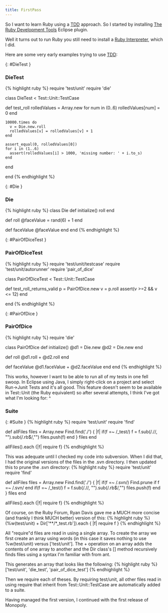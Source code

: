 ```yaml
---
title: FirstPass
---
```


So I want to learn Ruby using a [TDD](Test_Drive_Development) approach. So I
started by installing [The Ruby Development Tools](http://rubyeclipse.sourceforge.net/download.rdt.html) Eclipse plugin.

Well it turns out to run Ruby you still need to install a 
[Ruby Interpreter](http://rubyforge.org/frs/?group_id=167), which I did.

Here are some very early examples trying to use [TDD](Test_Drive_Development):

{: #DieTest }
### DieTest
{% highlight ruby %}
require 'test/unit'
require 'die'

class DieTest < Test::Unit::TestCase
  
  def test_roll
    rolledValues = Array.new
    for num in (0..6)
      rolledValues[num] = 0
    end
    
    10000.times do
      v = Die.new.roll
      rolledValues[v] = rolledValues[v] + 1
    end
    
    assert_equal(0, rolledValues[0])
    for i in (1..6)
      assert(rolledValues[i] > 1000, 'missing number: ' + i.to_s)
    end
  end
  
end
{% endhighlight %}

{: #Die }
### Die
{% highlight ruby %}
class Die
  def initialize()
    roll
  end
  
  def roll
    @faceValue = rand(6) + 1
  end 
  
  def faceValue
    @faceValue
  end
end
{% endhighlight %}

{: #PairOfDiceTest }
### PairOfDiceTest
{% highlight ruby %}
require 'test/unit/testcase'
require 'test/unit/autorunner'
require 'pair_of_dice'

class PairOfDiceTest < Test::Unit::TestCase
 
  def test_roll_returns_valid
    p = PairOfDice.new
    v = p.roll
    assert(v >=2 && v <= 12)
  end 
  
end
{% endhighlight %}

{: #PairOfDice }
### PairOfDice
{% highlight ruby %}
require 'die'

class PairOfDice
  def initialize()
    @d1 = Die.new
    @d2 = Die.new
  end  
  
  def roll
    @d1.roll + @d2.roll
  end
  
  def faceValue
    @d1.faceValue + @d2.faceValue
  end
end
{% endhighlight %}

This works, however I want to be able to run all of my tests in one fell swoop. In Eclipse using Java, I simply right-click on a project and select Run->Junit Tests and it's all good. This feature doesn't seem to be available in Test::Unit (the Ruby equivalent) so after several attempts, I think I've got what I'm looking for:
^
### Suite
{: #Suite }
{% highlight ruby %}
require 'test/unit'
require 'find'

def allFiles
  files = Array.new
  Find.find('./') { |f| 
    if(f =~ /_test/)
      f = f.sub(/\.\//, "").sub(/\.rb$/,"")
      files.push(f) 
    end
  }
  files
end

allFiles().each {|f| require f}
{% endhighlight %}

This was adequate until I checked my code into subversion. When I did that, I had the original versions of the files in the .svn directory. I then updated this to prune the .svn directory:
{% highlight ruby %}
require 'test/unit'
require 'find'

def allFiles
  files = Array.new
  Find.find('./') { |f| 
    if(f =~ /\.svn/)
      Find.prune if f =~ /\.svn/
    end
    if(f =~ /_test/)
      f = f.sub(/\.\//, "").sub(/\.rb$/,"")
      files.push(f) 
    end
  }
  files
end

allFiles().each {|f| require f}
{% endhighlight %}

Of course, on the Ruby Forum, Ryan Davis gave me a MUCH more concise (and frankly I think MUCH better) version of this:
{% highlight ruby %}
(%w(test/unit) + Dir['**/*_test.rb']).each { |f| require f }
{% endhighlight %}

All "require"d files are read in using a single array. To create the array we first create an array using words (in this case it saves nothing to use %w(test/unit) versus ['test/unit']. The + operation on an array adds the contents of one array to another and the Dir class's [] method recursively finds files using a syntax I'm familiar with from ant.

This generates an array that looks like the following:
{% highlight ruby %}
   ['test/unit', 'die_test', 'pair_of_dice_test']
{% endhighlight %}

Then we require each of theses. By requiring test/unit, all other files read in using require that inherit from Test::Unit::TestCase are automatically added to a suite.

Having managed the first version, I continued with the first release of Monopoly.
